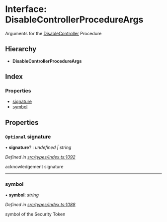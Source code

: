 # Interface: DisableControllerProcedureArgs

Arguments for the [DisableController](../enums/_types_index_.proceduretype.md#disablecontroller) Procedure

## Hierarchy

- **DisableControllerProcedureArgs**

## Index

### Properties

- [signature](_types_index_.disablecontrollerprocedureargs.md#optional-signature)
- [symbol](_types_index_.disablecontrollerprocedureargs.md#symbol)

## Properties

### `Optional` signature

• **signature**? : _undefined | string_

_Defined in [src/types/index.ts:1092](https://github.com/PolymathNetwork/polymath-sdk/blob/d34930f/src/types/index.ts#L1092)_

acknowledgement signature

---

### symbol

• **symbol**: _string_

_Defined in [src/types/index.ts:1088](https://github.com/PolymathNetwork/polymath-sdk/blob/d34930f/src/types/index.ts#L1088)_

symbol of the Security Token
